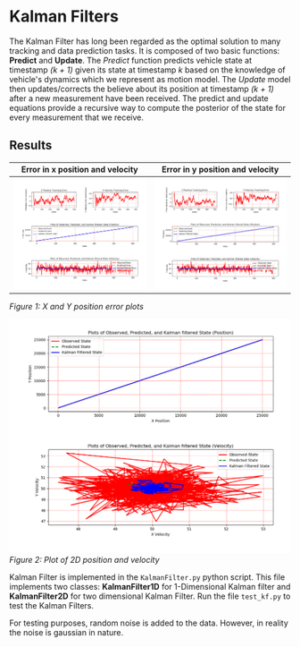 # Kalman Filters

The Kalman Filter has long been regarded as the optimal solution to many tracking and data prediction tasks. It is composed of two basic functions: **Predict** and **Update**. The *Predict* function predicts vehicle state at timestamp *(k + 1)* given its state at timestamp *k* based on the knowledge of vehicle's dynamics which we represent as motion model. The *Update* model then updates/corrects the believe about its position at timestamp *(k + 1)* after a new measurement have been received. The predict and update equations provide a recursive way to compute the posterior of the state for every measurement that we receive.

## Results

| Error in x position and velocity  |  Error in y position and velocity |
|:---------------------------------:|:---------------------------------:|
|![](results/x_err.png)             | ![](results/y_err.png)            |
*Figure 1: X and Y position error plots*

![](results/states.png)  
*Figure 2: Plot of 2D position and velocity*

Kalman Filter is implemented in the ```KalmanFilter.py``` python script. This file implements two classes: **KalmanFilter1D** for 1-Dimensional Kalman filter and **KalmanFilter2D** for two dimensional Kalman Filter. Run the file ```test_kf.py``` to test the Kalman Filters. 

For testing purposes, random noise is added to the data. However, in reality the noise is gaussian in nature.
